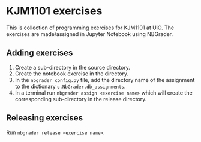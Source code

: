 # KJM1101 exercises
This is collection of programming exercises for KJM1101 at UiO. The exercises are made/assigned in Jupyter Notebook using NBGrader.

## Adding exercises
1. Create a sub-directory in the source directory.
2. Create the notebook exercise in the directory.
3. In the `nbgrader_config.py` file, add the directory name of the assignment to the dictionary `c.NbGrader.db_assignments`.
4. In a terminal run `nbgrader assign <exercise name>` which will create the corresponding sub-directory in the release directory.

## Releasing exercises
Run `nbgrader release <exercise name>`.
